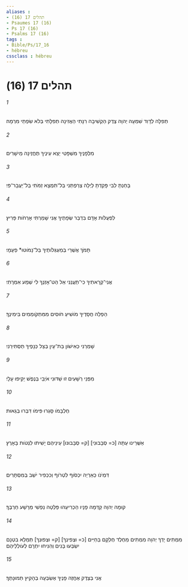 ```yaml
---
aliases : 
- תהלים 17 (16)
- Psaumes 17 (16)
- Ps 17 (16)
- Psalms 17 (16)
tags : 
- Bible/Ps/17_16
- hébreu
cssclass : hébreu
---
```


# תהלים 17 (16)

###### 1
תְּפִלָּה לְדָוִד שִׁמְעָה יְהוָה צֶדֶק הַקְשִׁיבָה רִנָּתִי הַאֲזִינָה תְפִלָּתִי בְּלֹא שִׂפְתֵי מִרְמָה׃
###### 2
מִלְּפָנֶיךָ מִשְׁפָּטִי יֵצֵא עֵינֶיךָ תֶּחֱזֶינָה מֵישָׁרִים׃
###### 3
בָּחַנְתָּ לִבִּי פָּקַדְתָּ לַּיְלָה צְרַפְתַּנִי בַל־תִּמְצָא זַמֹּתִי בַּל־יַעֲבָר־פִּי׃
###### 4
לִפְעֻלֹּות אָדָם בִּדְבַר שְׂפָתֶיךָ אֲנִי שָׁמַרְתִּי אָרְחֹות פָּרִיץ׃
###### 5
תָּמֹךְ אֲשֻׁרַי בְּמַעְגְּלֹותֶיךָ בַּל־נָמֹוטּוּ* פְעָמָי׃
###### 6
אֲנִי־קְרָאתִיךָ כִי־תַעֲנֵנִי אֵל הַט־אָזְנְךָ לִי שְׁמַע אִמְרָתִי׃
###### 7
הַפְלֵה חֲסָדֶיךָ מֹושִׁיעַ חֹוסִים מִמִּתְקֹומְמִים בִּימִינֶךָ׃
###### 8
שָׁמְרֵנִי כְּאִישֹׁון בַּת־עָיִן בְּצֵל כְּנָפֶיךָ תַּסְתִּירֵנִי׃
###### 9
מִפְּנֵי רְשָׁעִים זוּ שַׁדּוּנִי אֹיְבַי בְּנֶפֶשׁ יַקִּיפוּ עָלָי׃
###### 10
חֶלְבָּמֹו סָּגְרוּ פִּימֹו דִּבְּרוּ בְגֵאוּת׃
###### 11
אַשֻּׁרֵינוּ עַתָּה [כ= סְבָבוּנִי] [ק= סְבָבוּנוּ] עֵינֵיהֶם יָשִׁיתוּ לִנְטֹות בָּאָרֶץ׃
###### 12
דִּמְיֹנֹו כְּאַרְיֵה יִכְסֹוף לִטְרֹוף וְכִכְפִיר יֹשֵׁב בְּמִסְתָּרִים׃
###### 13
קוּמָה יְהוָה קַדְּמָה פָנָיו הַכְרִיעֵהוּ פַּלְּטָה נַפְשִׁי מֵרָשָׁע חַרְבֶּךָ׃
###### 14
מִמְתִים יָדְךָ יְהוָה מִמְתִים מֵחֶלֶד חֶלְקָם בַּחַיִּים [כ= וּצְפִינְךָ] [ק= וּצְפוּנְךָ] תְּמַלֵּא בִטְנָם יִשְׂבְּעוּ בָנִים וְהִנִּיחוּ יִתְרָם לְעֹולְלֵיהֶם׃
###### 15
אֲנִי בְּצֶדֶק אֶחֱזֶה פָנֶיךָ אֶשְׂבְּעָה בְהָקִיץ תְּמוּנָתֶךָ׃
